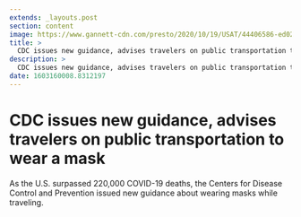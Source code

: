 ```yaml
--- 
extends: _layouts.post 
section: content 
image: https://www.gannett-cdn.com/presto/2020/10/19/USAT/44406586-ed02-45fc-b4e5-16034419e507-VPC_CDC_MASK_AND_TRAVEL_NEW_RECOMMENDATIONS_DESK_THUMB.00_00_13_13.Still002.jpg?crop=1911,1075,x0,y0&width=1911&height=1075&format=pjpg&auto=webp 
title: > 
  CDC issues new guidance, advises travelers on public transportation to wear a mask 
description: > 
  CDC issues new guidance, advises travelers on public transportation to wear a maskAs the U.S. surpassed 220,000 COVID-19 deaths, the Centers for Disease Control and Prevention issued new guidance about wearing masks while traveling. 
date: 1603160008.8312197 
--- 
```

<div><h1 class="gnt_sv_hl">CDC issues new guidance, advises travelers on public transportation to wear a mask</h1><p class="gnt_sv_vb">As the U.S. surpassed 220,000 COVID-19 deaths, the Centers for Disease Control and Prevention issued new guidance about wearing masks while traveling.</p></div>